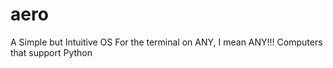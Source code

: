 # aero
A Simple but Intuitive OS For the terminal on ANY, I mean ANY!!! Computers that support Python
